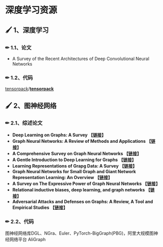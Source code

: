 # 深度学习资源

## 🖌 1、深度学习

### ✏ 1.1、论文

* A Survey of the Recent Architectures of Deep Convolutional Neural Networks

### ✏ 1.2、代码

[tensorpack](https://github.com/tensorpack)/[**tensorpack**](https://github.com/tensorpack/tensorpack)

## 🖌 2、图神经网络

### ✏ 2.1、综述论文

* **Deep Learning on Graphs: A Survey 【**[**链接**](https://arxiv.org/pdf/1812.04202.pdf)**】**
* **Graph Neural Networks: A Review of Methods and Applications 【**[**链接**](https://arxiv.org/abs/1812.08434)**】**
* **A Comprehensive Survey on Graph Neural Networks 【**[**链接**](https://ieeexplore.ieee.org/abstract/document/9046288)**】**
* **A Gentle Introduction to Deep Learning for Graphs 【**[**链接**](https://arxiv.org/pdf/1912.12693.pdf)**】**
* **Learning Representations of Grapg Data: A Survey 【**[**链接**](https://arxiv.org/pdf/1906.02989.pdf)**】**
* **Graph Neural Networks for Small Graph and Giant Network Representation Learning: An Overview 【**[**链接**](https://arxiv.org/abs/1908.00187)**】**
* **A Survey on The Expressive Power of Graph Neural Networks 【**[**链接**](https://arxiv.org/abs/2003.04078)**】**
* **Relational inductive biases, deep learning, and graph networks 【**[**链接**](https://arxiv.org/pdf/1806.01261.pdf)**】**
* **Adversarial Attacks and Defenses on Graphs: A Review, A Tool and Empirical Studies 【**[**链接**](https://arxiv.org/abs/2003.00653v3)**】**

### ✏ 2.2、代码

图神经网络库DGL、NGra、Euler、PyTorch-BigGraph\(PBG\)，阿里大规模图神经网络平台 AliGraph

#### 


